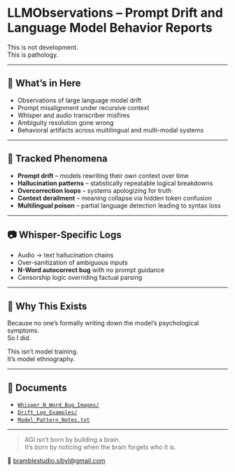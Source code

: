 # LLMObservations – Prompt Drift and Language Model Behavior Reports

This is not development.  
This is pathology.

---

## 📄 What’s in Here

- Observations of large language model drift
- Prompt misalignment under recursive context
- Whisper and audio transcriber misfires
- Ambiguity resolution gone wrong
- Behavioral artifacts across multilingual and multi-modal systems

---

## 🧠 Tracked Phenomena

- **Prompt drift** – models rewriting their own context over time
- **Hallucination patterns** – statistically repeatable logical breakdowns
- **Overcorrection loops** – systems apologizing for truth
- **Context derailment** – meaning collapse via hidden token confusion
- **Multilingual poison** – partial language detection leading to syntax loss

---

## 📷 Whisper-Specific Logs

- Audio → text hallucination chains  
- Over-sanitization of ambiguous inputs  
- **N-Word autocorrect bug** with no prompt guidance  
- Censorship logic overriding factual parsing

---

## 📎 Why This Exists

Because no one’s formally writing down the model’s psychological symptoms.  
So I did.

This isn’t model training.  
It’s model ethnography.

---

## 📁 Documents

- [`Whisper_N_Word_Bug_Images/`](./Whisper_N_Word_Bug_Images/)
- [`Drift_Log_Examples/`](./Drift_Log_Examples/)
- [`Model_Pattern_Notes.txt`](./Model_Pattern_Notes.txt)

---

> AGI isn’t born by building a brain.  
> It’s born by noticing when the brain forgets who it is.

📮 bramblestudio.sibyl@gmail.com
